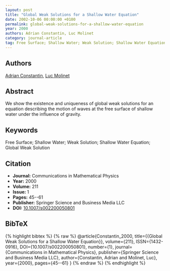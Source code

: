 ```yaml
---
layout: post
title: "Global Weak Solutions for a Shallow Water Equation"
date: 2002-10-06 00:00:00 +0100
permalink: global-weak-solutions-for-a-shallow-water-equation
year: 2000
authors: Adrian Constantin, Luc Molinet
category: journal-article
tag: Free Surface; Shallow Water; Weak Solution; Shallow Water Equation; Global Weak Solution
---
```

 
## Authors
[Adrian Constantin](authors/adrian-constantin), [Luc Molinet](authors/luc-molinet)
 
## Abstract
We show the existence and uniqueness of global weak solutions for an equation describing the motion of waves at the free surface of shallow water under the influence of gravity.
 
## Keywords
Free Surface; Shallow Water; Weak Solution; Shallow Water Equation; Global Weak Solution
 
## Citation
- **Journal:** Communications in Mathematical Physics
- **Year:** 2000
- **Volume:** 211
- **Issue:** 1
- **Pages:** 45--61
- **Publisher:** Springer Science and Business Media LLC
- **DOI:** [10.1007/s002200050801](https://doi.org/10.1007/s002200050801)
 
## BibTeX
{% highlight bibtex %}
{% raw %}
@article{Constantin_2000,
  title={{Global Weak Solutions for a Shallow Water Equation}},
  volume={211},
  ISSN={1432-0916},
  DOI={10.1007/s002200050801},
  number={1},
  journal={Communications in Mathematical Physics},
  publisher={Springer Science and Business Media LLC},
  author={Constantin, Adrian and Molinet, Luc},
  year={2000},
  pages={45--61}
}
{% endraw %}
{% endhighlight %}
 
